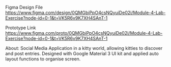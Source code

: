 Figma Design File
https://www.figma.com/design/0QMGbiPpO4csNQyuiDe02i/Module-4-Lab-Exercise?node-id=0-1&t=VK5R6v9K7XH4SAnT-1

Prototype Link
https://www.figma.com/proto/0QMGbiPpO4csNQyuiDe02i/Module-4-Lab-Exercise?node-id=0-1&t=VK5R6v9K7XH4SAnT-1

About:
Social Media Application in a kitty world, allowing kitties to discover and post entries. Designed with Google Material 3 UI kit and applied auto layout functions to organise screen.
